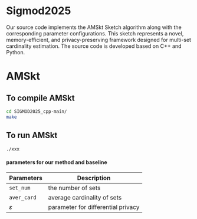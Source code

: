 # Sigmod2025
Our source code implements the AMSkt Sketch algorithm along with the corresponding parameter configurations. This sketch  represents a novel, memory-efficient, and privacy-preserving framework designed for multi-set cardinality estimation. The source code is developed based on C++ and Python.
# AMSkt

## To compile AMSkt

```bash
cd SIGMOD2025_cpp-main/
make 
```
## To run AMSkt
```bash
./xxx
```
#### parameters for our method and baseline
| Parameters     | Description                                                  |
| -------------- | ------------------------------------------------------------ |
| ```set_num```    | the number of sets                                         |
| ```aver_card```   |average cardinality of sets                                |
| $\varepsilon$ | parameter for differential privacy                            |


